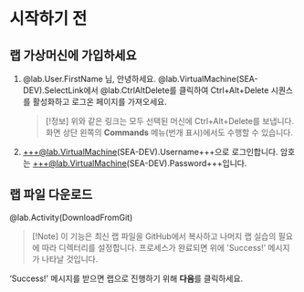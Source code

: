 # 시작하기 전

## 랩 가상머신에 가입하세요


1. @lab.User.FirstName 님, 안녕하세요. @lab.VirtualMachine(SEA-DEV).SelectLink에서 @lab.CtrlAltDelete를 클릭하여 Ctrl+Alt+Delete 시퀀스를 활성화하고 로그온 페이지를 가져오세요.

    >[!정보] 위와 같은 링크는 모두 선택된 머신에 Ctrl+Alt+Delete를 보냅니다. 화면 상단 왼쪽의 **Commands** 메뉴(번개 표시)에서도 수행할 수 있습니다.

1. +++@lab.VirtualMachine(SEA-DEV).Username+++으로 로그인합니다. 암호는 +++@lab.VirtualMachine(SEA-DEV).Password+++입니다.

## 랩 파일 다운로드

@lab.Activity(DownloadFromGit)

>[!Note] 이 기능은 최신 랩 파일을 GitHub에서 복사하고 나머지 랩 실습의 필요에 따라 디렉터리를 설정합니다. 프로세스가 완료되면 위에 'Success!’ 메시지가 나타날 것입니다.

‘Success!' 메시지를 받으면 랩으로 진행하기 위해 **다음**를 클릭하세요. 
